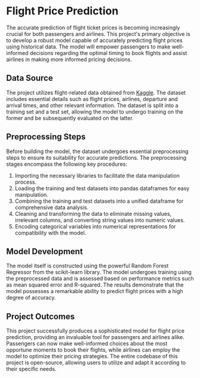 # Flight Price Prediction

The accurate prediction of flight ticket prices is becoming increasingly crucial for both passengers and airlines. This project's primary objective is to develop a robust model capable of accurately predicting flight prices using historical data. The model will empower passengers to make well-informed decisions regarding the optimal timing to book flights and assist airlines in making more informed pricing decisions.

## Data Source

The project utilizes flight-related data obtained from [Kaggle](). The dataset includes essential details such as flight prices, airlines, departure and arrival times, and other relevant information. The dataset is split into a training set and a test set, allowing the model to undergo training on the former and be subsequently evaluated on the latter.

## Preprocessing Steps

Before building the model, the dataset undergoes essential preprocessing steps to ensure its suitability for accurate predictions. The preprocessing stages encompass the following key procedures:

1. Importing the necessary libraries to facilitate the data manipulation process.
2. Loading the training and test datasets into pandas dataframes for easy manipulation.
3. Combining the training and test datasets into a unified dataframe for comprehensive data analysis.
4. Cleaning and transforming the data to eliminate missing values, irrelevant columns, and converting string values into numeric values.
5. Encoding categorical variables into numerical representations for compatibility with the model.

## Model Development

The model itself is constructed using the powerful Random Forest Regressor from the scikit-learn library. The model undergoes training using the preprocessed data and is assessed based on performance metrics such as mean squared error and R-squared. The results demonstrate that the model possesses a remarkable ability to predict flight prices with a high degree of accuracy.

## Project Outcomes

This project successfully produces a sophisticated model for flight price prediction, providing an invaluable tool for passengers and airlines alike. Passengers can now make well-informed choices about the most opportune moments to book their flights, while airlines can employ the model to optimize their pricing strategies. The entire codebase of this project is open-source, allowing users to utilize and adapt it according to their specific needs.
